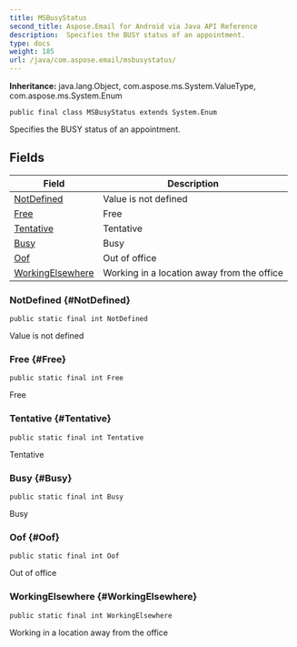 ```yaml
---
title: MSBusyStatus
second_title: Aspose.Email for Android via Java API Reference
description:  Specifies the BUSY status of an appointment.
type: docs
weight: 185
url: /java/com.aspose.email/msbusystatus/
---
```

**Inheritance:**
java.lang.Object, com.aspose.ms.System.ValueType, com.aspose.ms.System.Enum
```
public final class MSBusyStatus extends System.Enum
```

Specifies the BUSY status of an appointment.
## Fields

| Field | Description |
| --- | --- |
| [NotDefined](#NotDefined) | Value is not defined |
| [Free](#Free) | Free |
| [Tentative](#Tentative) | Tentative |
| [Busy](#Busy) | Busy |
| [Oof](#Oof) | Out of office |
| [WorkingElsewhere](#WorkingElsewhere) | Working in a location away from the office |
### NotDefined {#NotDefined}
```
public static final int NotDefined
```


Value is not defined

### Free {#Free}
```
public static final int Free
```


Free

### Tentative {#Tentative}
```
public static final int Tentative
```


Tentative

### Busy {#Busy}
```
public static final int Busy
```


Busy

### Oof {#Oof}
```
public static final int Oof
```


Out of office

### WorkingElsewhere {#WorkingElsewhere}
```
public static final int WorkingElsewhere
```


Working in a location away from the office

